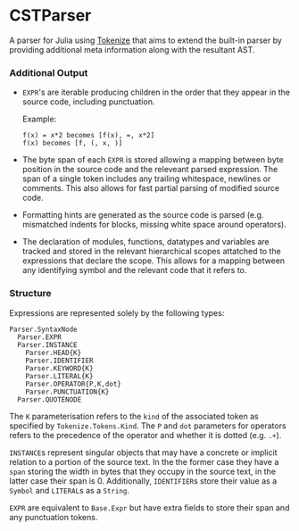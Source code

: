 # CSTParser

A parser for Julia using [Tokenize](https://github.com/KristofferC/Tokenize.jl/) that aims to extend the built-in parser by providing additional meta information along with the resultant AST. 

### Additional Output
- `EXPR`'s are iterable producing children in the order that they appear in the source code, including punctuation. 

    Example: 
  ```
  f(x) = x*2 becomes [f(x), =, x*2]
  f(x) becomes [f, (, x, )]
  ```
- The byte span of each `EXPR` is stored allowing a mapping between byte position in the source code and the releveant parsed expression. The span of a single token includes any trailing whitespace, newlines or comments. This also allows for fast partial parsing of modified source code.
- Formatting hints are generated as the source code is parsed (e.g. mismatched indents for blocks, missing white space around operators). 
- The declaration of modules, functions, datatypes and variables are tracked and stored in the relevant hierarchical scopes attatched to the expressions that declare the scope. This allows for a mapping between any identifying symbol and the relevant code that it refers to.

### Structure

Expressions are represented solely by the following types:
```
Parser.SyntaxNode
  Parser.EXPR
  Parser.INSTANCE
    Parser.HEAD{K}
    Parser.IDENTIFIER
    Parser.KEYWORD{K}
    Parser.LITERAL{K}
    Parser.OPERATOR{P,K,dot}
    Parser.PUNCTUATION{K}
  Parser.QUOTENODE
```

The `K` parameterisation refers to the `kind` of the associated token as specified by `Tokenize.Tokens.Kind`. The `P` and `dot` parameters for operators refers to the precedence of the operator and whether it is dotted (e.g. `.+`).

`INSTANCE`s represent singular objects that may have a concrete or implicit relation to a portion of the source text. In the the former case they have a `span` storing the width in bytes that they occupy in the source text, in the latter case their span is 0. Additionally, `IDENTIFIER`s store their value as a `Symbol` and `LITERAL`s as a `String`.

`EXPR` are equivalent to `Base.Expr` but have extra fields to store their span and any punctuation tokens.


